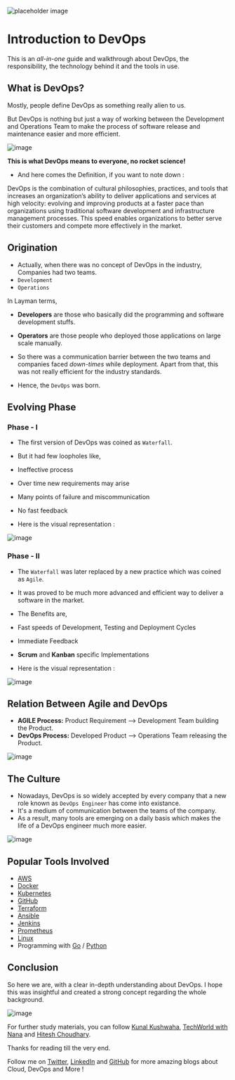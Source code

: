 ![placeholder image](https://devopedia.org/images/article/54/7602.1513404277.png)

# Introduction to DevOps

This is an _all-in-one_ guide and walkthrough about DevOps, the responsibility, the technology behind it and the tools in use.

## What is DevOps?

Mostly, people define DevOps as something really alien to us.

But DevOps is nothing but just a way of working between the Development and Operations Team to make the process of software release and maintenance easier and more efficient. 


![image](https://user-images.githubusercontent.com/91361382/178313704-98898ca0-b16a-4ab4-8b89-60ae927d02a0.png)


**This is what DevOps means to everyone, no rocket science!**

 - And here comes the Definition, if you want to note down :

  DevOps is the combination of cultural philosophies, practices, and tools that increases an organization’s ability to deliver applications and services at high velocity: evolving and improving products at a faster pace than organizations using traditional software development and infrastructure management processes. This speed enables organizations to better serve their customers and compete more effectively in the market.

## Origination

 - Actually, when there was no concept of DevOps in the industry, Companies had two teams. 
  - ```Development```
  - ```Operations```
 
 In Layman terms,
  - **Developers** are those who basically did the programming and software development stuffs.
  - **Operators** are those people who deployed those applications on large scale manually.
 
 - So there was a communication barrier between the two teams and companies faced _down-times_ while deployment. Apart from that, this was not really efficient for the industry standards.
 - Hence, the ```DevOps``` was born.

## Evolving Phase

 ### Phase - I
 - The first version of DevOps was coined as ```Waterfall```.
 - But it had few loopholes like,
 
  - Ineffective process
  - Over time new requirements may arise
  - Many points of failure and miscommunication
  - No fast feedback
 
 - Here is the visual representation :
 
![image](https://user-images.githubusercontent.com/91361382/178306962-eba7f6d8-109b-4aef-87d9-0c59688b8ce8.png)

 ### Phase - II
 - The ```Waterfall``` was later replaced by a new practice which was coined as ```Agile```.
 - It was proved to be much more advanced and efficient way to deliver a software in the market.
 - The Benefits are,
 
  - Fast speeds of Development, Testing and Deployment Cycles
  - Immediate Feedback
  - **Scrum** and **Kanban** specific Implementations

- Here is the visual representation :

![image](https://user-images.githubusercontent.com/91361382/178312927-cc827121-adec-4d1c-8d0b-de69e43d4d51.png)


## Relation Between Agile and DevOps

 - **AGILE Process:** Product Requirement --> Development Team building the Product.
 - **DevOps Process:** Developed Product -->  Operations Team releasing the Product.

![image](https://user-images.githubusercontent.com/91361382/178313503-0e50ed18-14c8-4c73-bbc6-4a8920ee8243.png)

## The Culture

 - Nowadays, DevOps is so widely accepted by every company that a new role known as ```DevOps Engineer``` has come into existance.
 - It's a medium of communication between the teams of the company.
 - As a result, many tools are emerging on a daily basis which makes the life of a DevOps engineer much more easier.

![image](https://user-images.githubusercontent.com/91361382/178315711-9f98de55-b5cd-43cc-9555-af211f247581.png)

## Popular Tools Involved

 - [AWS](https://aws.amazon.com/)
 - [Docker](https://www.docker.com/)
 - [Kubernetes](https://kubernetes.io/)
 - [GitHub](https://github.com/)
 - [Terraform](https://www.terraform.io/)
 - [Ansible](https://www.ansible.com/)
 - [Jenkins](https://www.jenkins.io/)
 - [Prometheus](https://prometheus.io/)
 - [Linux](https://www.linux.org/)
 - Programming with [Go](https://go.dev/) / [Python](https://www.python.org/)


## Conclusion

So here we are, with a clear in-depth understanding about DevOps. I hope this was insightful and created a strong concept regarding the whole background.

![image](https://user-images.githubusercontent.com/91361382/178318678-34c639bc-c8b9-4d71-8e8c-4a0f386b3d3b.png)

For further study materials, you can follow [Kunal Kushwaha](https://www.youtube.com/c/KunalKushwaha), [TechWorld with Nana](https://www.youtube.com/c/TechWorldwithNana) and [Hitesh Choudhary](https://www.youtube.com/c/HiteshChoudharydotcom).

Thanks for reading till the very end.

Follow me on [Twitter](https://twitter.com/ronitblenz), [LinkedIn](https://www.linkedin.com/in/ronitbanerjee/) and [GitHub](https://github.com/ronitblenz) for more amazing blogs about Cloud, DevOps and More !
